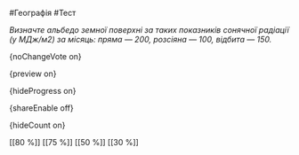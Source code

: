 #Географія #Тест

*Визначте альбедо земної поверхні за таких показників сонячної радіації (у МДж/м2) за місяць: пряма — 200, розсіяна — 100, відбита — 150.*

{noChangeVote on}

{preview on}

{hideProgress on}

{shareEnable off}

{hideCount on}

[[80 %]]
[[75 %]]
[[50 %]]
[[30 %]]
